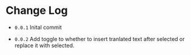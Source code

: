 # Change Log

- `0.0.1` Inital commit

- `0.0.2` Add toggle to whether to insert tranlated text after selected or replace it with selected.
